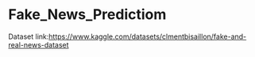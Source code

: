  # Fake_News_Predictiom


 Dataset link:https://www.kaggle.com/datasets/clmentbisaillon/fake-and-real-news-dataset

